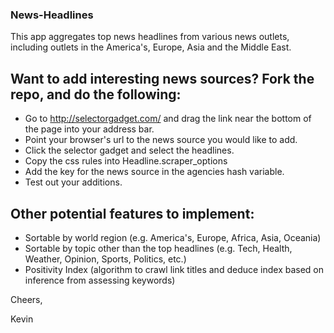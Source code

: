 ### News-Headlines

This app aggregates top news headlines from various news outlets, including outlets in the America's, 
Europe, Asia and the Middle East.

## Want to add interesting news sources? Fork the repo, and do the following:

- Go to http://selectorgadget.com/ and drag the link near the bottom of the page into your address bar.
- Point your browser's url to the news source you would like to add.
- Click the selector gadget and select the headlines.
- Copy the css rules into Headline.scraper_options
- Add the key for the news source in the agencies hash variable.
- Test out your additions.

## Other potential features to implement:

- Sortable by world region (e.g. America's, Europe, Africa, Asia, Oceania)
- Sortable by topic other than the top headlines (e.g. Tech, Health, Weather, Opinion, Sports, Politics, etc.)
- Positivity Index (algorithm to crawl link titles and deduce index based on inference from assessing keywords) 

Cheers,

Kevin
